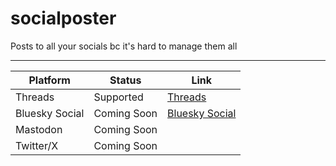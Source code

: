 # socialposter
Posts to all your socials bc it's hard to manage them all

---

| Platform          | Status            | Link                                      |
|-------------------|-------------------|-------------------------------------------|
| Threads           | Supported         | [Threads](https://threads.net)            |
| Bluesky Social    | Coming Soon       | [Bluesky Social](https://bsky.app/)       |
| Mastodon          | Coming Soon       |                                           |
| Twitter/X         | Coming Soon       |                                           |

